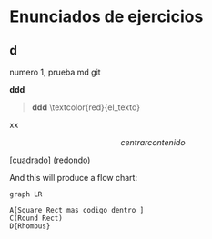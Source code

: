 # Enunciados de ejercicios
## d
numero 1, prueba md git

**ddd**
>**ddd**
\textcolor{red}{el\_texto}
>
xx

$$
centrar contenido
$$

[cuadrado]
(redondo)



And this will produce a flow chart:
```mermaid
graph LR

A[Square Rect mas codigo dentro ]
C(Round Rect)
D{Rhombus}

```